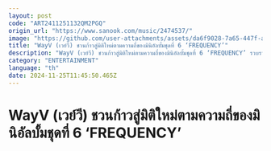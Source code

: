 ```yaml
---
layout: post
code: "ART2411251132QM2PGQ"
origin_url: "https://www.sanook.com/music/2474537/"
image: "https://github.com/user-attachments/assets/da6f9028-7a65-447f-a7a6-073b576a6a83"
title: "WayV (เวย์วี) ชวนก้าวสู่มิติใหม่ตามความถี่ของมินิอัลบั้มชุดที่ 6 ‘FREQUENCY’"
description: "WayV (เวย์วี) ชวนก้าวสู่มิติใหม่ตามความถี่ของมินิอัลบั้มชุดที่ 6 ‘FREQUENCY’ รวบรวมเพลงเวอร์ชันภาษาเกาหลี จีน และอังกฤษ ทั้งหมด 6 เพลง"
category: "ENTERTAINMENT"
language: "th"
date: 2024-11-25T11:45:50.465Z
---
```


# WayV (เวย์วี) ชวนก้าวสู่มิติใหม่ตามความถี่ของมินิอัลบั้มชุดที่ 6 ‘FREQUENCY’